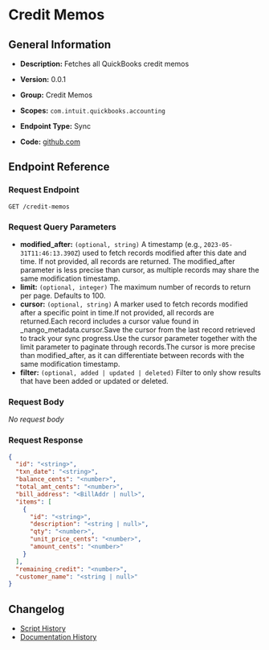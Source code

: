 <!-- BEGIN GENERATED CONTENT -->
# Credit Memos

## General Information

- **Description:** Fetches all QuickBooks credit memos

- **Version:** 0.0.1
- **Group:** Credit Memos
- **Scopes:** `com.intuit.quickbooks.accounting`
- **Endpoint Type:** Sync
- **Code:** [github.com](https://github.com/NangoHQ/integration-templates/tree/main/integrations/quickbooks/syncs/credit-memos.ts)


## Endpoint Reference

### Request Endpoint

`GET /credit-memos`

### Request Query Parameters

- **modified_after:** `(optional, string)` A timestamp (e.g., `2023-05-31T11:46:13.390Z`) used to fetch records modified after this date and time. If not provided, all records are returned. The modified_after parameter is less precise than cursor, as multiple records may share the same modification timestamp.
- **limit:** `(optional, integer)` The maximum number of records to return per page. Defaults to 100.
- **cursor:** `(optional, string)` A marker used to fetch records modified after a specific point in time.If not provided, all records are returned.Each record includes a cursor value found in _nango_metadata.cursor.Save the cursor from the last record retrieved to track your sync progress.Use the cursor parameter together with the limit parameter to paginate through records.The cursor is more precise than modified_after, as it can differentiate between records with the same modification timestamp.
- **filter:** `(optional, added | updated | deleted)` Filter to only show results that have been added or updated or deleted.

### Request Body

_No request body_

### Request Response

```json
{
  "id": "<string>",
  "txn_date": "<string>",
  "balance_cents": "<number>",
  "total_amt_cents": "<number>",
  "bill_address": "<BillAddr | null>",
  "items": [
    {
      "id": "<string>",
      "description": "<string | null>",
      "qty": "<number>",
      "unit_price_cents": "<number>",
      "amount_cents": "<number>"
    }
  ],
  "remaining_credit": "<number>",
  "customer_name": "<string | null>"
}
```

## Changelog

- [Script History](https://github.com/NangoHQ/integration-templates/commits/main/integrations/quickbooks/syncs/credit-memos.ts)
- [Documentation History](https://github.com/NangoHQ/integration-templates/commits/main/integrations/quickbooks/syncs/credit-memos.md)

<!-- END  GENERATED CONTENT -->


